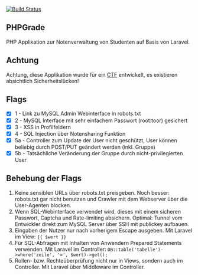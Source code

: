 [![Build Status](https://travis-ci.com/Kaeltis/sse.svg?token=7yrSFvKqhWLXN9sFnDmv&branch=master)](https://travis-ci.com/Kaeltis/sse)

## PHPGrade
PHP Applikation zur Notenverwaltung von Studenten auf Basis von Laravel.

## Achtung
Achtung, diese Applikation wurde für ein [CTF](https://de.wikipedia.org/wiki/Capture_the_Flag#Computersicherheit) entwickelt, es existieren absichtlich Sicherheitslücken!

## Flags
- [x] 1 - Link zu MySQL Admin Webinterface in robots.txt
- [x] 2 - MySQL Interface mit sehr einfachem Passwort (root:toor) gesichert
- [x] 3 - XSS in Profilfeldern
- [x] 4 - SQL Injection über Notensharing Funktion
- [x] 5a - Controller zum Update der User nicht geschützt, User können beliebig durch POST/PUT geändert werden (inkl. Gruppe)
- [x] 5b - Tatsächliche Veränderung der Gruppe durch nicht-privilegierten User

## Behebung der Flags
1. Keine sensiblen URLs über robots.txt preisgeben. Noch besser: robots.txt gar nicht benutzen und Crawler mit dem Webserver über die User-Agenten blocken.
2. Wenn SQL-Webinterface verwendet wird, dieses mit einem sicheren Passwort, Captcha und Rate-limiting absichern. Optimal: Tunnel vom Entwickler direkt zum MySQL Server über SSH mit publickey aufbauen.
3. Eingaben der Nutzer nur nach vorherigem Escape ausgeben. Mit Laravel im View: `{{ $wert }}`
4. Für SQL-Abfragen mit Inhalten von Anwendern Prepared Statements verwenden. Mit Laravel im Controller: `DB::table('tabelle')->where('zeile', '=', $wert)->get();`
5. Rollen- bzw. Rechteüberprüfung nicht nur in Views, sondern auch im Controller. Mit Laravel über Middleware im Controller.